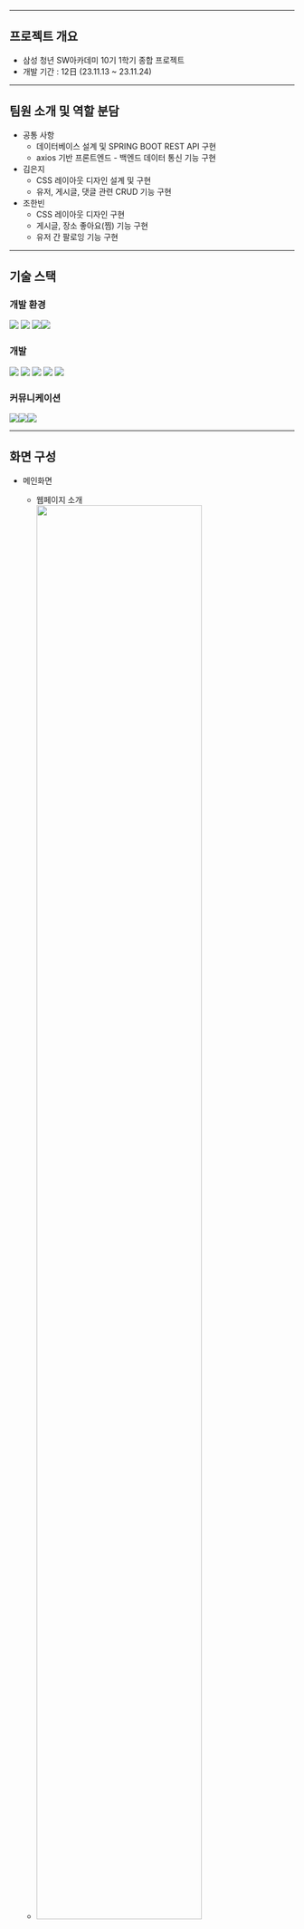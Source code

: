 
---

## 프로젝트 개요

- 삼성 청년 SW아카데미 10기 1학기 종합 프로젝트
- 개발 기간 : 12日 (23.11.13 ~ 23.11.24)
---

## 팀원 소개 및 역할 분담

- 공통 사항
    - 데이터베이스 설계 및 SPRING BOOT REST API 구현
    - axios 기반 프론트엔드 - 백엔드 데이터 통신 기능 구현
- 김은지
    - CSS 레이아웃 디자인 설계 및 구현
    - 유저, 게시글, 댓글 관련 CRUD 기능 구현
- 조한빈
    - CSS 레이아웃 디자인 구현
    - 게시글, 장소 좋아요(찜) 기능 구현
    - 유저 간 팔로잉 기능 구현

---
## 기술 스택

### 개발 환경

<img src="https://img.shields.io/badge/Visual%20Studio%20Code-007ACC.svg?&style=for-the-badge&logo=Visual%20Studio%20Code&logoColor=white"> <img src="https://img.shields.io/badge/spring-6DB33F?style=for-the-badge&logo=spring&logoColor=white"> <img src="https://img.shields.io/badge/github-181717?style=for-the-badge&logo=github&logoColor=white"><img src="https://img.shields.io/badge/git-F05032?style=for-the-badge&logo=git&logoColor=white">

### 개발
  <img src="https://img.shields.io/badge/html5-E34F26?style=for-the-badge&logo=html5&logoColor=white">  <img src="https://img.shields.io/badge/css-1572B6?style=for-the-badge&logo=css3&logoColor=white">   <img src="https://img.shields.io/badge/javascript-F7DF1E?style=for-the-badge&logo=javascript&logoColor=black"> <img src="https://img.shields.io/badge/vue.js-4FC08D?style=for-the-badge&logo=vue.js&logoColor=white"> 
<img src="https://img.shields.io/badge/mysql-4479A1?style=for-the-badge&logo=mysql&logoColor=white"> 

### 커뮤니케이션

<img src="https://img.shields.io/badge/Mattermost-0058CC?style=for-the-badge&logo=Mattermost&logoColor=white"><img src="https://img.shields.io/badge/Notion-000000?style=for-the-badge&logo=Notion&logoColor=white"><img src="https://img.shields.io/badge/Figma-F24E1E?style=for-the-badge&logo=Figma&logoColor=white">

---
## 화면 구성

- 메인화면
    - 웹페이지 소개
    - <img width="80%" src="https://github.com/BINGPROJECTS/BINGPROJECT/assets/85666312/9ddb0280-1f7d-4a50-a431-57798bd6b01c"/>
    - 로그인![2_로그인](https://github.com/BINGPROJECTS/BINGPROJECT/assets/85666312/878096c7-5189-495d-b570-95a556ae968c)
    - 회원가입![3_회원가입](https://github.com/BINGPROJECTS/BINGPROJECT/assets/85666312/543129f0-1c0f-41b9-b50c-fe66d6cb7af9)

- 커뮤니티 화면![4_커뮤니티 화면](https://github.com/BINGPROJECTS/BINGPROJECT/assets/85666312/4ea1c09f-23a6-4c71-83ac-6c412fdbd1ef)

- 게시글 리스트 화면![5_게시글 리스트](https://github.com/BINGPROJECTS/BINGPROJECT/assets/85666312/56e6168e-acc7-4141-abba-8641e438576f)

- 게시글 디테일 화면
    - 일반
    - ![6_게시글 디테일(일반)](https://github.com/BINGPROJECTS/BINGPROJECT/assets/85666312/838b2021-a5d3-433a-82c7-4ee536fe8d70)

    - 지도
    - ![7_게시글 디테일(지도)](https://github.com/BINGPROJECTS/BINGPROJECT/assets/85666312/d93428b7-1014-4970-8b7a-c675ada04eaa)

- 게시글 작성 화면
    - 일반
    - ![8_게시글 작성(일반)](https://github.com/BINGPROJECTS/BINGPROJECT/assets/85666312/ae43e297-970e-4071-840e-4af4280a629a)

    - 지도
    - ![9_게시글 작성(지도)](https://github.com/BINGPROJECTS/BINGPROJECT/assets/85666312/fc6177e0-0bb1-40dd-912a-a1676d2d1573)
![10_게시글 작성(장소 선택)](https://github.com/BINGPROJECTS/BINGPROJECT/assets/85666312/efc70071-52b3-44c6-aa7a-fed475e15bed)
![11_게시글 작성(장소 선택 후)](https://github.com/BINGPROJECTS/BINGPROJECT/assets/85666312/0152c93e-c09c-4586-80d9-fb7cdfec28b2)

- 댓글 작성 
- ![12_댓글 작성](https://github.com/BINGPROJECTS/BINGPROJECT/assets/85666312/358f6253-5daa-4f39-b370-63a5262f53c4)
- 댓글 수정
![13_댓글 수정](https://github.com/BINGPROJECTS/BINGPROJECT/assets/85666312/467aea43-f085-4d8f-877c-e0b0de1497b9)

- 마이페이지
- ![14_마이 페이지](https://github.com/BINGPROJECTS/BINGPROJECT/assets/85666312/880a4e76-7611-4d12-9354-03571ab63d69)

    - 내 정보 수정![15_개인정보 수정](https://github.com/BINGPROJECTS/BINGPROJECT/assets/85666312/93af5eff-c5cd-4e19-8dea-edc985b52d55)

    - 작성 게시물 목록![16_내가 쓴 게시물](https://github.com/BINGPROJECTS/BINGPROJECT/assets/85666312/bf3be353-b579-421e-a699-f5dd12ba0a53)

    - 찜 정보 목록![17_내가 찜한 게시물](https://github.com/BINGPROJECTS/BINGPROJECT/assets/85666312/80d5f080-d53a-4f6c-9331-c250ca1e424d)
 
    - 타 유저 정보 확인![18_타 유저 정보 확인](https://github.com/BINGPROJECTS/BINGPROJECT/assets/85666312/b3d46869-e326-4d13-9dd5-46a1d765171d)
    - 
    - 내 팔로우 확인![19_내 팔로우정보](https://github.com/BINGPROJECTS/BINGPROJECT/assets/85666312/3bc26614-80d3-4d2e-a683-9be076ec12cd)

